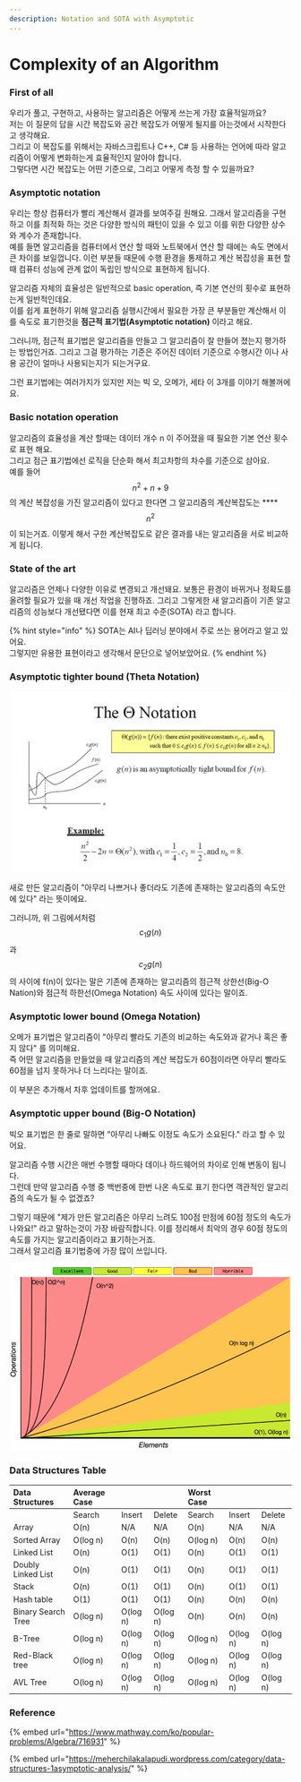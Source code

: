 ```yaml
---
description: Notation and SOTA with Asymptotic
---
```


# Complexity of an Algorithm

### First of all

 우리가 풀고, 구현하고, 사용하는 알고리즘은 어떻게 쓰는게 가장 효율적일까요?  
저는 이 질문의 답을 시간 복잡도와 공간 복잡도가 어떻게 될지를 아는것에서 시작한다고 생각해요.  
그리고 이 복잡도를 위해서는 자바스크립트나 C++, C\# 등 사용하는 언어에 따라 알고리즘이 어떻게 변화하는게 효율적인지 알아야 합니다.  
그렇다면 시간 복잡도는 어떤 기준으로, 그리고 어떻게 측정 할 수 있을까요?

### Asymptotic notation

 우리는 항상 컴퓨터가 빨리 계산해서 결과를 보여주길 원해요. 그래서 알고리즘을 구현하고 이를 최적화 하는 것은 다양한 방식의 패턴이 있을 수 있고 이를 위한 다양한 상수와 계수가 존재합니다.  
예를 들면 알고리즘을 컴퓨터에서 연산 할 때와 노트북에서 연산 할 때에는 속도 면에서 큰 차이를 보일껍니다. 이런 부분들 때문에 수행 환경을 통제하고 계산 복잡성을 표현 할 때 컴퓨터 성능에 관계 없이 독립인 방식으로 표현하게 됩니다.

알고리즘 자체의 효율성은 일반적으로 basic operation, 즉 기본 연산의 횟수로 표현하는게 일반적인데요.  
이를 쉽게 표현하기 위해 알고리즘 실행시간에서 필요한 가장 큰 부분들만 계산해서 이를 속도로 표기한것을 **점근적 표기법\(Asymptotic notation\)** 이라고 해요.

그러니까, 점근적 표기법은 알고리즘을 만들고 그 알고리즘이 잘 만들어 졌는지 평가하는 방법인거죠. 그리고 그걸 평가하는 기준은 주어진 데이터 기준으로 수행시간 이나 사용 공간이 얼마나 사용되는지가 되는거구요.

그런 표기법에는 여러가지가 있지만 저는 빅 오, 오메가, 세타 이 3개를 이야기 해볼꺼에요.

### Basic notation operation

알고리즘의 효율성을 계산 할때는 데이터 개수 n 이 주어졌을 때 필요한 기본 연산 횟수로 표현 해요.  
그리고 점근 표기법에선 로직을 단순화 해서 최고차항의 차수를 기준으로 삼아요.  
예를 들어 $$n^2+n+9$$ 의 계산 복잡성을 가진 알고리즘이 있다고 한다면 그 알고리즘의 계산복잡도는 ****$$n^2$$ 이 되는거죠. 이렇게 해서 구한 계산복잡도로 같은 결과를 내는 알고리즘을 서로 비교하게 됩니다.

### State of the art

알고리즘은 언제나 다양한 이유로 변경되고 개선돼요. 보통은 환경이 바뀌거나 정확도를 올려할 필요가 있을 때 개선 작업을 진행하죠. 그리고 그렇게한 새 알고리즘이 기존 알고리즘의 성능보다 개선됐다면 이를 현재 최고 수준\(SOTA\) 라고 합니다. 

{% hint style="info" %}
SOTA는 AI나 딥러닝 분야에서 주로 쓰는 용어라고 알고 있어요.  
그렇지만 유용한 표현이라고 생각해서 문단으로 넣어보았어요.
{% endhint %}

### Asymptotic tighter bound \(Theta Notation\)

![](../.gitbook/assets/image%20%2824%29.png)

새로 만든 알고리즘이 "아무리 나쁘거나 좋더라도 기존에 존재하는 알고리즘의 속도안에 있다" 라는 뜻이에요.

그러니까, 위 그림에서처럼 $$c_1g(n)$$과 $$c_2g(n)$$의 사이에 f\(n\)이 있다는 말은 기존에 존재하는 알고리즘의 점근적 상한선\(Big-O Nation\)와 점근적 하한선\(Omega Notation\) 속도 사이에 있다는 말이죠.

### Asymptotic lower bound \(Omega Notation\)

오메가 표기법은 알고리즘이 "아무리 빨라도 기존의 비교하는 속도와과 같거나 혹은 좋지 않다" 를 의미해요.   
즉 어떤 알고리즘을 만들었을 때 알고리즘의 계산 복잡도가 60점이라면 아무리 빨라도 60점을 넘지 못하거나 더 느리다는 말이죠. 

이 부분은 추가해서 차후 업데이트를 할꺼에요.

### Asymptotic upper bound \(Big-O Notation\)

빅오 표기법은 한 줄로 말하면 "아무리 나빠도 이정도 속도가 소요된다." 라고 할 수 있어요.

알고리즘 수행 시간은 매번 수행할 때마다 데이나 하드웨어의 차이로 인해 변동이 됩니다.  
그런데 만약 알고리즘 수행 중 백번중에 한번 나온 속도로 표기 한다면 객관적인 알고리즘의 속도가 될 수 없겠죠?

그렇기 때문에 "제가 만든 알고리즘은 아무리 느려도 100점 만점에 60점 정도의 속도가 나와요!" 라고 말하는것이 가장 바람직합니다. 이를 정리해서 최악의 경우 60점 정도의 속도를 가지는 알고리즘이라고 표기하는거죠.  
그래서 알고리즘 표기법중에 가장 많이 쓰입니다.

![Big-O Notation Graph](../.gitbook/assets/image%20%2823%29.png)

### Data Structures Table

| Data Structures | Average Case |  |  | Worst Case |  |  |
| :--- | :--- | :--- | :--- | :--- | :--- | :--- |
|  | Search | Insert | Delete | Search | Insert | Delete |
| Array | O\(n\) | N/A | N/A | O\(n\) | N/A | N/A |
| Sorted Array | O\(log n\) | O\(n\) | O\(n\) | O\(log n\) | O\(n\) | O\(n\) |
| Linked List | O\(n\) | O\(1\) | O\(1\) | O\(n\) | O\(1\) | O\(1\) |
| Doubly Linked List | O\(n\) | O\(1\) | O\(1\) | O\(n\) | O\(1\) | O\(1\) |
| Stack | O\(n\) | O\(1\) | O\(1\) | O\(n\) | O\(1\) | O\(1\) |
| Hash table | O\(1\) | O\(1\) | O\(1\) | O\(n\) | O\(n\) | O\(n\) |
| Binary Search Tree | O\(log n\) | O\(log n\) | O\(log n\) | O\(n\) | O\(n\) | O\(n\) |
| B-Tree | O\(log n\) | O\(log n\) | O\(log n\) | O\(log n\) | O\(log n\) | O\(log n\) |
| Red-Black tree | O\(log n\) | O\(log n\) | O\(log n\) | O\(log n\) | O\(log n\) | O\(log n\) |
| AVL Tree | O\(log n\) | O\(log n\) | O\(log n\) | O\(log n\) | O\(log n\) | O\(log n\) |

### Reference



{% embed url="https://www.mathway.com/ko/popular-problems/Algebra/716931" %}

{% embed url="https://meherchilakalapudi.wordpress.com/category/data-structures-1asymptotic-analysis/" %}






